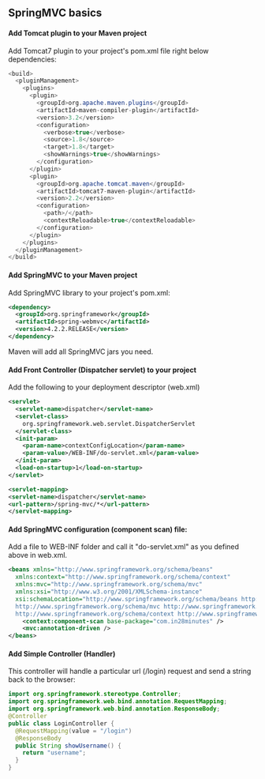 ## SpringMVC basics
#### Add Tomcat plugin to your Maven project
Add Tomcat7 plugin to your project's pom.xml file right below dependencies:
```java
<build>
  <pluginManagement>
    <plugins>
      <plugin>
        <groupId>org.apache.maven.plugins</groupId>
        <artifactId>maven-compiler-plugin</artifactId>
        <version>3.2</version>
        <configuration>
          <verbose>true</verbose>
          <source>1.8</source>
          <target>1.8</target>
          <showWarnings>true</showWarnings>
        </configuration>
      </plugin>
      <plugin>
        <groupId>org.apache.tomcat.maven</groupId>
        <artifactId>tomcat7-maven-plugin</artifactId>
        <version>2.2</version>
        <configuration>
          <path>/</path>
          <contextReloadable>true</contextReloadable>
        </configuration>
      </plugin>
    </plugins>
  </pluginManagement>
</build>
```

#### Add SpringMVC to your Maven project
Add SpringMVC library to your project's pom.xml:
```xml
<dependency>
  <groupId>org.springframework</groupId>
  <artifactId>spring-webmvc</artifactId>
  <version>4.2.2.RELEASE</version>
</dependency>
```
Maven will add all SpringMVC jars you need.

#### Add Front Controller (Dispatcher servlet) to your project
Add the following to your deployment descriptor (web.xml)
```xml
<servlet>
  <servlet-name>dispatcher</servlet-name>
  <servlet-class>
    org.springframework.web.servlet.DispatcherServlet
  </servlet-class>
  <init-param>
    <param-name>contextConfigLocation</param-name>
    <param-value>/WEB-INF/do-servlet.xml</param-value>
  </init-param>
  <load-on-startup>1</load-on-startup>
</servlet>

<servlet-mapping>
<servlet-name>dispatcher</servlet-name>
<url-pattern>/spring-mvc/*</url-pattern>
</servlet-mapping>
```

#### Add SpringMVC configuration (component scan) file:
Add a file to WEB-INF folder and call it "do-servlet.xml" as you defined above in web.xml.
```xml
<beans xmlns="http://www.springframework.org/schema/beans"
  xmlns:context="http://www.springframework.org/schema/context"
  xmlns:mvc="http://www.springframework.org/schema/mvc"
  xmlns:xsi="http://www.w3.org/2001/XMLSchema-instance"
  xsi:schemaLocation="http://www.springframework.org/schema/beans http://www.springframework.org/schema/beans/spring-beans-4.0.xsd
  http://www.springframework.org/schema/mvc http://www.springframework.org/schema/mvc/spring-mvc-4.0.xsd
  http://www.springframework.org/schema/context http://www.springframework.org/schema/context/spring-context-4.0.xsd">
    <context:component-scan base-package="com.in28minutes" />
    <mvc:annotation-driven />
</beans>
```

#### Add Simple Controller (Handler)
This controller will handle a particular url (/login) request and send a string back to the browser:
```java
import org.springframework.stereotype.Controller;
import org.springframework.web.bind.annotation.RequestMapping;
import org.springframework.web.bind.annotation.ResponseBody;
@Controller
public class LoginController {
  @RequestMapping(value = "/login")
  @ResponseBody
  public String showUsername() {
    return "username";
  }
}
```
